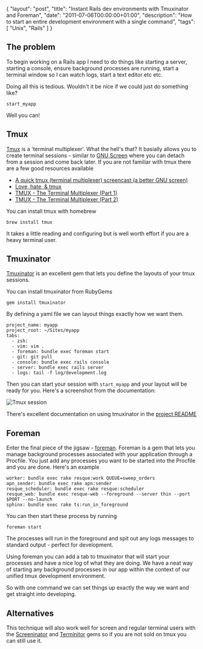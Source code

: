 {
  "layout": "post",
  "title": "Instant Rails dev environments with Tmuxinator and Foreman",
  "date": "2011-07-06T00:00:00+01:00",
  "description": "How to start an entire development environment with a single command",
  "tags": [
    "Unix",
    "Rails"
  ]
}

## The problem

To begin working on a Rails app I need to do things like starting a server, starting a console, ensure background processes are running, start a terminal window so I can watch logs, start a text editor etc etc.

Doing all this is tedious. Wouldn't it be nice if we could just do something like?
    
    start_myapp

Well you can!

## Tmux

[Tmux][2] is a 'terminal multiplexer'. What the hell's that? It basially allows you to create terminal sessions - similar to [GNU Screen][3] where you can detach from a session and come back later. If you are not familiar with tmux there are a few good resources available

* [A quick tmux (terminal multiplexer) screencast (a better GNU screen)][4]
* [Love, hate, & tmux][5]
* [TMUX - The Terminal Multiplexer (Part 1)][6]
* [TMUX - The Terminal Multiplexer (Part 2)][7]

You can install tmux with homebrew

    brew install tmux

It takes a little reading and configuring but is well worth effort if you are a heavy terminal user. 

## Tmuxinator

[Tmuxinator][8] is an excellent gem that lets you define the layouts of your tmux sessions. 

You can install tmuxinator from RubyGems

    gem install tmuxinator

By defining a yaml file we can layout things exactly how we want them.

    project_name: myapp
    project_root: ~/Sites/myapp
    tabs:
      - zsh: 
      - vim: vim .
      - foreman: bundle exec foreman start
      - git: git pull
      - console: bundle exec rails console
      - server: bundle exec rails server
      - logs: tail -f log/development.log

Then you can start your session with `start_myapp` and your layout will be ready for you. Here's a screenshot from the documentation:

![Tmux session][13]

There's excellent documentation on using tmuxinator in the [project README][9]

## Foreman

Enter the final piece of the jigsaw - [foreman][10]. Foreman is a gem that lets you manage background processes associated with your application through a Procfile. You just add any processes you want to be started into the Procfile and you are done. Here's an example

    worker: bundle exec rake resque:work QUEUE=sweep_orders 
    apn_sender: bundle exec rake apn:sender 
    resque_scheduler: bundle exec rake resque:scheduler
    resque_web: bundle exec resque-web --foreground --server thin --port $PORT --no-launch
    sphinx: bundle exec rake ts:run_in_foreground

You can then start these process by running

    foreman start

The processes will run in the foreground and spit out any logs messages to standard output - perfect for development.

Using foreman you can add a tab to tmuxinator that will start your processes and have a nice log of what they are doing. We have a neat way of starting any background processes in our app within the context of our unified tmux development environment.

So with one command we can set things up exactly the way we want and get straight into developing. 

## Alternatives

This technique will also work well for screen and regular terminal users with the [Screeninator][11] and [Terminitor][12] gems so if you are not sold on tmux you can still use it. 

[1]: http://freelancing-god.github.com/ts/en/
[2]: http://tmux.sourceforge.net/
[3]: http://www.gnu.org/software/screen/
[4]: http://peterc.org/blog/2010/216-tmux.html
[5]: http://robots.thoughtbot.com/post/2166174647/love-hate-tmux
[6]: http://blog.hawkhost.com/2010/06/28/tmux-the-terminal-multiplexer/
[7]: http://blog.hawkhost.com/2010/07/02/tmux-%E2%80%93-the-terminal-multiplexer-part-2/
[8]: https://github.com/aziz/tmuxinator
[9]: https://github.com/aziz/tmuxinator/blob/master/README.md
[10]: https://github.com/ddollar/foreman
[11]: https://github.com/jondruse/screeninator
[12]: https://github.com/achiu/terminitor
[13]: http://shapeshed.com/images/articles/tmuxinator.jpg
